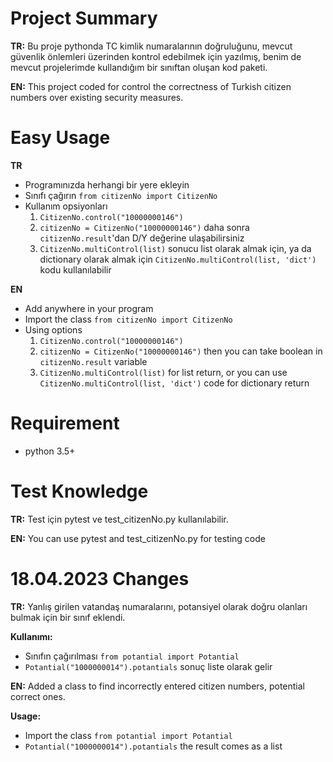 # Project Summary
**TR:** Bu proje pythonda TC kimlik numaralarının doğruluğunu, mevcut güvenlik önlemleri üzerinden kontrol edebilmek için yazılmış, benim de mevcut projelerimde kullandığım bir sınıftan oluşan kod paketi.

**EN:** This project coded for control the correctness of Turkish citizen numbers over existing security measures.


# Easy Usage
**TR**
- Programınızda herhangi bir yere ekleyin
- Sınıfı çağırın `from citizenNo import CitizenNo`
- Kullanım opsiyonları
    1. `CitizenNo.control("10000000146")`
    2. `citizenNo = CitizenNo("10000000146")` daha sonra `citizenNo.result`'dan D/Y değerine ulaşabilirsiniz
    3. `CitizenNo.multiControl(list)` sonucu list olarak almak için, ya da dictionary olarak almak için `CitizenNo.multiControl(list, 'dict')` kodu kullanılabilir

**EN**
- Add anywhere in your program
- Import the class `from citizenNo import CitizenNo`
- Using options
    1. `CitizenNo.control("10000000146")`
    2. `citizenNo = CitizenNo("10000000146")` then you can take boolean in `citizenNo.result` variable
    3. `CitizenNo.multiControl(list)` for list return, or you can use `CitizenNo.multiControl(list, 'dict')` code for dictionary return


# Requirement
- python 3.5+


# Test Knowledge
**TR:** Test için pytest ve test_citizenNo.py kullanılabilir.

**EN:** You can use pytest and test_citizenNo.py for testing code


# 18.04.2023 Changes
**TR:** Yanlış girilen vatandaş numaralarını, potansiyel olarak doğru olanları bulmak için bir sınıf eklendi.

**Kullanımı:**
- Sınıfın çağırılması `from potantial import Potantial`
- `Potantial("1000000014").potantials` sonuç liste olarak gelir

**EN:** Added a class to find incorrectly entered citizen numbers, potential correct ones.

**Usage:**
- Import the class `from potantial import Potantial`
- `Potantial("1000000014").potantials` the result comes as a list
    
